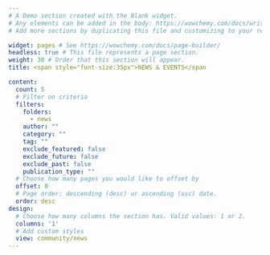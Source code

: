 ```yaml
---
# A Demo section created with the Blank widget.
# Any elements can be added in the body: https://wowchemy.com/docs/writing-markdown-latex/
# Add more sections by duplicating this file and customizing to your requirements.

widget: pages # See https://wowchemy.com/docs/page-builder/
headless: true # This file represents a page section.
weight: 30 # Order that this section will appear.
title: <span style="font-size:35px">NEWS & EVENTS</span

content:
  count: 5
  # Filter on criteria
  filters:
    folders:
      - news
    author: ""
    category: ""
    tag: ""
    exclude_featured: false
    exclude_future: false
    exclude_past: false
    publication_type: ""
  # Choose how many pages you would like to offset by
  offset: 0
  # Page order: descending (desc) or ascending (asc) date.
  order: desc
design:
  # Choose how many columns the section has. Valid values: 1 or 2.
  columns: '1'
  # Add custom styles
  view: community/news
---
```

